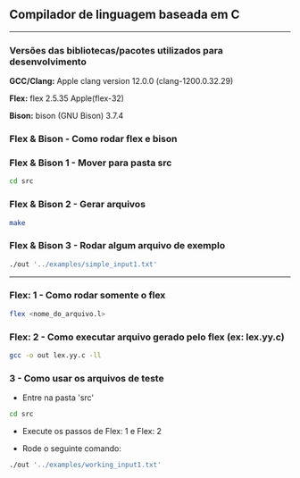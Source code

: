 ## Compilador de linguagem baseada em C

---

### Versões das bibliotecas/pacotes utilizados para desenvolvimento

**GCC/Clang:** Apple clang version 12.0.0 (clang-1200.0.32.29)

**Flex:** flex 2.5.35 Apple(flex-32)

**Bison:** bison (GNU Bison) 3.7.4

### Flex & Bison - Como rodar flex e bison

### Flex & Bison 1 - Mover para pasta src

```bash
cd src
```

### Flex & Bison 2 - Gerar arquivos

```bash
make
```

### Flex & Bison 3 - Rodar algum arquivo de exemplo

```bash
./out '../examples/simple_input1.txt'
```

---

### Flex: 1 - Como rodar somente o flex

```bash
flex <nome_do_arquivo.l>
```

### Flex: 2 - Como executar arquivo gerado pelo flex (ex: lex.yy.c)

```bash
gcc -o out lex.yy.c -ll
```

### 3 - Como usar os arquivos de teste

- Entre na pasta 'src'

```bash
cd src
```

- Execute os passos de Flex: 1 e Flex: 2

- Rode o seguinte comando:

```bash
./out '../examples/working_input1.txt'
```
